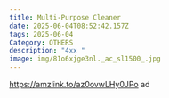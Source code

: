 ```yaml
---
title: Multi-Purpose Cleaner
date: 2025-06-04T08:52:42.157Z
tags: 2025-06-04
Category: OTHERS
description: "4xx "
image: img/81o6xjge3nl._ac_sl1500_.jpg
---
```

https://amzlink.to/az0ovwLHy0JPo ad